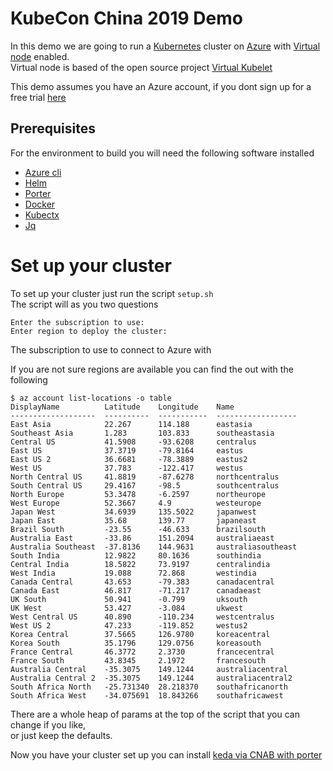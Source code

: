 # KubeCon China 2019 Demo

In this demo we are going to run a [Kubernetes](https://kubernetes.io/) cluster on [Azure](https://cda.ms/XK) with [Virtual node](https://cda.ms/XL) enabled.  
Virtual node is based of the open source project [Virtual Kubelet](https://cda.ms/XM)  

This demo assumes you have an Azure account, if you dont sign up for a free trial [here](https://cda.ms/Y8)

## Prerequisites

For the environment to build you will need the following software installed
- [Azure cli](https://cda.ms/XN)
- [Helm](https://helm.sh/)
- [Porter](https://porter.sh/)
- [Docker](https://www.docker.com/)
- [Kubectx](https://github.com/ahmetb/kubectx)
- [Jq](https://stedolan.github.io/jq/)

# Set up your cluster
To set up your cluster just run the script `setup.sh`       
The script will as you two questions 
```
Enter the subscription to use:
Enter region to deploy the cluster:
```
The subscription to use to connect to Azure with

If you are not sure regions are available you can find the out with the following 
```
$ az account list-locations -o table
DisplayName          Latitude    Longitude    Name
-------------------  ----------  -----------  ------------------
East Asia            22.267      114.188      eastasia
Southeast Asia       1.283       103.833      southeastasia
Central US           41.5908     -93.6208     centralus
East US              37.3719     -79.8164     eastus
East US 2            36.6681     -78.3889     eastus2
West US              37.783      -122.417     westus
North Central US     41.8819     -87.6278     northcentralus
South Central US     29.4167     -98.5        southcentralus
North Europe         53.3478     -6.2597      northeurope
West Europe          52.3667     4.9          westeurope
Japan West           34.6939     135.5022     japanwest
Japan East           35.68       139.77       japaneast
Brazil South         -23.55      -46.633      brazilsouth
Australia East       -33.86      151.2094     australiaeast
Australia Southeast  -37.8136    144.9631     australiasoutheast
South India          12.9822     80.1636      southindia
Central India        18.5822     73.9197      centralindia
West India           19.088      72.868       westindia
Canada Central       43.653      -79.383      canadacentral
Canada East          46.817      -71.217      canadaeast
UK South             50.941      -0.799       uksouth
UK West              53.427      -3.084       ukwest
West Central US      40.890      -110.234     westcentralus
West US 2            47.233      -119.852     westus2
Korea Central        37.5665     126.9780     koreacentral
Korea South          35.1796     129.0756     koreasouth
France Central       46.3772     2.3730       francecentral
France South         43.8345     2.1972       francesouth
Australia Central    -35.3075    149.1244     australiacentral
Australia Central 2  -35.3075    149.1244     australiacentral2
South Africa North   -25.731340  28.218370    southafricanorth
South Africa West    -34.075691  18.843266    southafricawest
```

There are a whole heap of params at the top of the script that you can change if you like,  
or just keep the defaults.

Now you have your cluster set up you can install [keda via CNAB with porter](keda/README.md)
